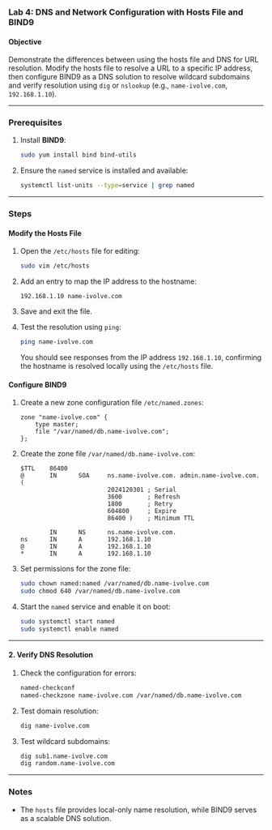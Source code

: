 ### Lab 4: DNS and Network Configuration with Hosts File and BIND9

#### Objective
Demonstrate the differences between using the hosts file and DNS for URL resolution. Modify the hosts file to resolve a URL to a specific IP address, then configure BIND9 as a DNS solution to resolve wildcard subdomains and verify resolution using `dig` or `nslookup` (e.g., `name-ivolve.com`, `192.168.1.10`).

---

### Prerequisites
1. Install **BIND9**:
   ```bash
   sudo yum install bind bind-utils
   ```

2. Ensure the `named` service is installed and available:
   ```bash
   systemctl list-units --type=service | grep named
   ```

---

### Steps

#### Modify the Hosts File

1. Open the `/etc/hosts` file for editing:
   ```bash
   sudo vim /etc/hosts
   ```

2. Add an entry to map the IP address to the hostname:
   ```plaintext
   192.168.1.10 name-ivolve.com
   ```

3. Save and exit the file.

4. Test the resolution using `ping`:
   ```bash
   ping name-ivolve.com
   ```

   You should see responses from the IP address `192.168.1.10`, confirming the hostname is resolved locally using the `/etc/hosts` file.



#### Configure BIND9

1. Create a new zone configuration file `/etc/named.zones`:
   ```plaintext
   zone "name-ivolve.com" {
       type master;
       file "/var/named/db.name-ivolve.com";
   };
   ```

2. Create the zone file `/var/named/db.name-ivolve.com`:
   ```plaintext
   $TTL    86400
   @       IN      SOA     ns.name-ivolve.com. admin.name-ivolve.com. (
                           2024120301 ; Serial
                           3600       ; Refresh
                           1800       ; Retry
                           604800     ; Expire
                           86400 )    ; Minimum TTL

           IN      NS      ns.name-ivolve.com.
   ns      IN      A       192.168.1.10
   @       IN      A       192.168.1.10
   *       IN      A       192.168.1.10
   ```

3. Set permissions for the zone file:
   ```bash
   sudo chown named:named /var/named/db.name-ivolve.com
   sudo chmod 640 /var/named/db.name-ivolve.com
   ```

4. Start the `named` service and enable it on boot:
   ```bash
   sudo systemctl start named
   sudo systemctl enable named
   ```

---

#### 2. Verify DNS Resolution

1. Check the configuration for errors:
   ```bash
   named-checkconf
   named-checkzone name-ivolve.com /var/named/db.name-ivolve.com
   ```

2. Test domain resolution:
   ```bash
   dig name-ivolve.com
   ```

3. Test wildcard subdomains:
   ```bash
   dig sub1.name-ivolve.com
   dig random.name-ivolve.com
   ```

---

### Notes
- The `hosts` file provides local-only name resolution, while BIND9 serves as a scalable DNS solution.

